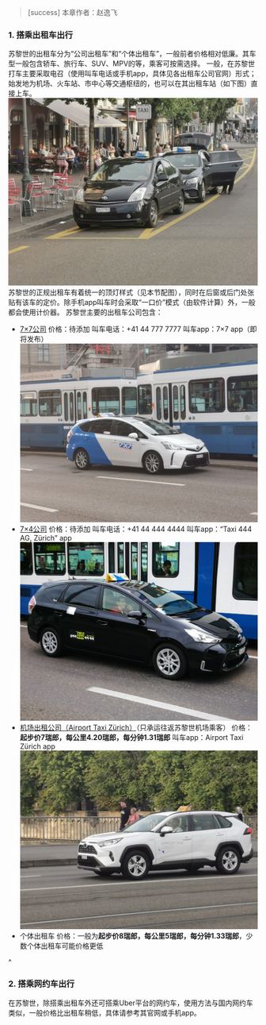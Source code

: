> [success] 本章作者：赵逸飞

### **1. 搭乘出租车出行**
苏黎世的出租车分为“公司出租车”和“个体出租车”，一般前者价格相对低廉。其车型一般包含轿车、旅行车、SUV、MPV的等，乘客可按需选择。
一般，在苏黎世打车主要采取电召（使用叫车电话或手机app，具体见各出租车公司官网）形式；始发地为机场、火车站、市中心等交通枢纽的，也可以在其出租车站（如下图）直接上车。
![](../.topwrite/assets/d90c3e50c1d2e26592f26b5abd1824d.jpg)
苏黎世的正规出租车有着统一的顶灯样式（见本节配图），同时在后窗或后门处张贴有该车的定价。除手机app叫车时会采取“一口价”模式（由软件计算）外，一般都会使用计价器。
苏黎世主要的出租车公司包含：
- [7×7公司](<https://www.7x7.ch/en/chauffeur-services/taxis/>)
价格：待添加
叫车电话：+41 44 777 7777
叫车app：7×7 app（即将发布）
![](../.topwrite/assets/7a4d85d529ed20c520f9cfe9967aeeb.jpg)
- [7×4公司](<https://www.taxi444.ch/>)
价格：待添加
叫车电话：+41 44 444 4444
叫车app：“Taxi 444 AG, Zürich” app
![](../.topwrite/assets/a2a5ff9c65a4e56500e3d2bf4099dd8.jpg)
- [机场出租公司（Airport Taxi Zürich）](<https://www.airporttaxi-zuerich.ch/en>)（只承运往返苏黎世机场乘客）
价格：**起步价7瑞郎，每公里4.20瑞郎，每分钟1.31瑞郎**
叫车app：Airport Taxi Zürich app
![](../.topwrite/assets/f4c19107bf54d09c4f1dd3ff5a8a8b9.jpg)
- 个体出租车
价格：一般为**起步价8瑞郎，每公里5瑞郎，每分钟1.33瑞郎**，少数个体出租车可能价格更低

^
### **2. 搭乘网约车出行**
在苏黎世，除搭乘出租车外还可搭乘Uber平台的网约车，使用方法与国内网约车类似，一般价格比出租车稍低，具体请参考其官网或手机app。
